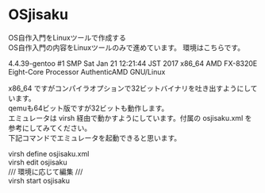 # OSjisaku
OS自作入門をLinuxツールで作成する<br>
OS自作入門の内容をLinuxツールのみで進めています。
環境はこちらです。

4.4.39-gentoo #1 SMP Sat Jan 21 12:21:44 JST 2017 x86_64 AMD FX-8320E Eight-Core Processor AuthenticAMD GNU/Linux<br>

x86_64 ですがコンパイラオプションで32ビットバイナリを吐き出すようにしています。<br>
qemuも64ビット版ですが32ビットも動作します。<br>
エミュレータは virsh 経由で動かすようにしています。付属の osjisaku.xml を参考にしてみてください。<br>
下記コマンドでエミュレータを起動できると思います。<br>

virsh define osjisaku.xml<br>
virsh edit osjisaku<br>
/// 環境に応じて編集 ///<br>
virsh start osjisaku<br>
